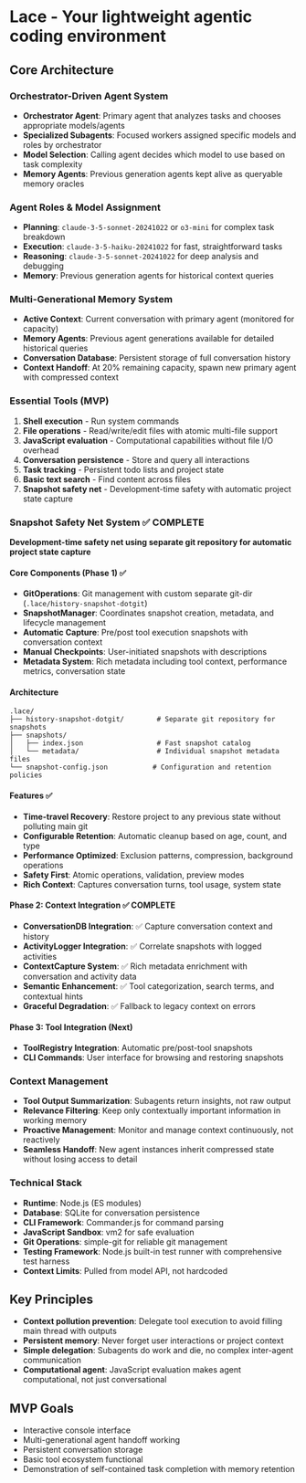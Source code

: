 # Lace - Your lightweight agentic coding environment

## Core Architecture

### Orchestrator-Driven Agent System
- **Orchestrator Agent**: Primary agent that analyzes tasks and chooses appropriate models/agents
- **Specialized Subagents**: Focused workers assigned specific models and roles by orchestrator
- **Model Selection**: Calling agent decides which model to use based on task complexity
- **Memory Agents**: Previous generation agents kept alive as queryable memory oracles

### Agent Roles & Model Assignment
- **Planning**: `claude-3-5-sonnet-20241022` or `o3-mini` for complex task breakdown
- **Execution**: `claude-3-5-haiku-20241022` for fast, straightforward tasks  
- **Reasoning**: `claude-3-5-sonnet-20241022` for deep analysis and debugging
- **Memory**: Previous generation agents for historical context queries

### Multi-Generational Memory System
- **Active Context**: Current conversation with primary agent (monitored for capacity)
- **Memory Agents**: Previous agent generations available for detailed historical queries
- **Conversation Database**: Persistent storage of full conversation history
- **Context Handoff**: At 20% remaining capacity, spawn new primary agent with compressed context

### Essential Tools (MVP)
1. **Shell execution** - Run system commands
2. **File operations** - Read/write/edit files with atomic multi-file support
3. **JavaScript evaluation** - Computational capabilities without file I/O overhead
4. **Conversation persistence** - Store and query all interactions
5. **Task tracking** - Persistent todo lists and project state
6. **Basic text search** - Find content across files
7. **Snapshot safety net** - Development-time safety with automatic project state capture

### Snapshot Safety Net System ✅ COMPLETE
**Development-time safety net using separate git repository for automatic project state capture**

#### Core Components (Phase 1) ✅
- **GitOperations**: Git management with custom separate git-dir (`.lace/history-snapshot-dotgit`)
- **SnapshotManager**: Coordinates snapshot creation, metadata, and lifecycle management
- **Automatic Capture**: Pre/post tool execution snapshots with conversation context
- **Manual Checkpoints**: User-initiated snapshots with descriptions
- **Metadata System**: Rich metadata including tool context, performance metrics, conversation state

#### Architecture
```
.lace/
├── history-snapshot-dotgit/        # Separate git repository for snapshots
├── snapshots/
│   ├── index.json                  # Fast snapshot catalog
│   └── metadata/                   # Individual snapshot metadata files
└── snapshot-config.json           # Configuration and retention policies
```

#### Features ✅
- **Time-travel Recovery**: Restore project to any previous state without polluting main git
- **Configurable Retention**: Automatic cleanup based on age, count, and type
- **Performance Optimized**: Exclusion patterns, compression, background operations
- **Safety First**: Atomic operations, validation, preview modes
- **Rich Context**: Captures conversation turns, tool usage, system state

#### Phase 2: Context Integration ✅ COMPLETE
- **ConversationDB Integration**: ✅ Capture conversation context and history
- **ActivityLogger Integration**: ✅ Correlate snapshots with logged activities  
- **ContextCapture System**: ✅ Rich metadata enrichment with conversation and activity data
- **Semantic Enhancement**: ✅ Tool categorization, search terms, and contextual hints
- **Graceful Degradation**: ✅ Fallback to legacy context on errors

#### Phase 3: Tool Integration (Next)
- **ToolRegistry Integration**: Automatic pre/post-tool snapshots
- **CLI Commands**: User interface for browsing and restoring snapshots

### Context Management
- **Tool Output Summarization**: Subagents return insights, not raw output
- **Relevance Filtering**: Keep only contextually important information in working memory
- **Proactive Management**: Monitor and manage context continuously, not reactively
- **Seamless Handoff**: New agent instances inherit compressed state without losing access to detail

### Technical Stack
- **Runtime**: Node.js (ES modules)
- **Database**: SQLite for conversation persistence
- **CLI Framework**: Commander.js for command parsing
- **JavaScript Sandbox**: vm2 for safe evaluation
- **Git Operations**: simple-git for reliable git management
- **Testing Framework**: Node.js built-in test runner with comprehensive test harness
- **Context Limits**: Pulled from model API, not hardcoded

## Key Principles
- **Context pollution prevention**: Delegate tool execution to avoid filling main thread with outputs
- **Persistent memory**: Never forget user interactions or project context
- **Simple delegation**: Subagents do work and die, no complex inter-agent communication
- **Computational agent**: JavaScript evaluation makes agent computational, not just conversational

## MVP Goals
- Interactive console interface
- Multi-generational agent handoff working
- Persistent conversation storage
- Basic tool ecosystem functional
- Demonstration of self-contained task completion with memory retention